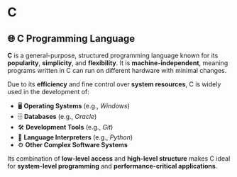 # C
## 🌐 C Programming Language

**C** is a general-purpose, structured programming language known for its **popularity**, **simplicity**, and **flexibility**. It is **machine-independent**, meaning programs written in C can run on different hardware with minimal changes.

Due to its **efficiency** and fine control over **system resources**, C is widely used in the development of:

- 🖥️ **Operating Systems** (e.g., *Windows*)
- 🗄️ **Databases** (e.g., *Oracle*)
- 🛠️ **Development Tools** (e.g., *Git*)
- 🧠 **Language Interpreters** (e.g., *Python*)
- ⚙️ **Other Complex Software Systems**

Its combination of **low-level access** and **high-level structure** makes C ideal for **system-level programming** and **performance-critical applications**.

